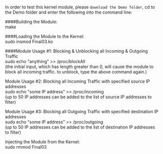 In order to test this kernel module, please `download the Demo folder`, cd to the Demo folder and 
enter the following into the command line:

####Building the Module: </br>
make

####Loading the Module to the Kernel: </br>
sudo insmod Final03.ko


####Module Usage #1: Blocking & Unblocking all Incoming & Outgoing Traffic </br>
sudo echo "anything" >> /proc/blockAll </br>
(the initial input, which has length greater than 0, will cause the module to block all incoming traffic.
to unblock, type the above command again.)



Module Usage #2: Blocking all Incoming Traffic with specified source IP addresses</br>
sudo echo "some IP address" >> /proc/incoming</br>
(up to 50 IP addresses can be added to the list of source IP addresses to filter)


Module Usage #3: Blocking all Outgoing Traffic with specified destination IP addresses</br>
sudo echo "some IP address" >> /proc/outgoing</br>
(up to 50 IP addresses can be added to the list of destination IP addresses to filter)


Injecting the Module from the Kernel: </br>
sudo rmmod Final03
